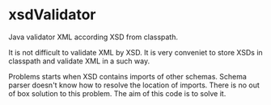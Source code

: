 # xsdValidator
Java validator XML according XSD from classpath.

It is not difficult to validate XML by XSD. It is very conveniet to store XSDs in classpath and validate XML in a such way. 

Problems starts when XSD contains imports of other schemas. Schema parser doesn't know how to resolve the location of imports.
There is no out of box solution to this problem. 
The aim of this code is to solve it.
